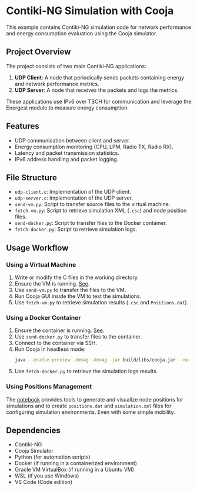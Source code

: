 # Contiki-NG Simulation with Cooja

This example contains Contiki-NG simulation code for network performance and energy consumption evaluation using the Cooja simulator.

## Project Overview

The project consists of two main Contiki-NG applications:

1. **UDP Client**: A node that periodically sends packets containing energy and network performance metrics.
2. **UDP Server**: A node that receives the packets and logs the metrics.

These applications use IPv6 over TSCH for communication and leverage the Energest module to measure energy consumption.

## Features

- UDP communication between client and server.
- Energy consumption monitoring (CPU, LPM, Radio TX, Radio RX).
- Latency and packet transmission statistics.
- IPv6 address handling and packet logging.

## File Structure

- `udp-client.c`: Implementation of the UDP client.
- `udp-server.c`: Implementation of the UDP server.
- `send-vm.py`: Script to transfer source files to the virtual machine.
- `fetch-vm.py`: Script to retrieve simulation XML (`.csc`) and node position files.
- `send-docker.py`: Script to transfer files to the Docker container.
- `fetch-docker.py`: Script to retrieve simulation logs.

## Usage Workflow

### Using a Virtual Machine
1. Write or modify the C files in the working directory.
2. Ensure the VM is running. [See](https://github.com/JunioCesarFerreira/Cooja-Docker-VM-Setup/blob/main/vm/prepare-vm-enviroment.md).
3. Use `send-vm.py` to transfer the files to the VM.
4. Run Cooja GUI inside the VM to test the simulations.
5. Use `fetch-vm.py` to retrieve simulation results (`.csc` and `Positions.dat`).

### Using a Docker Container
1. Ensure the container is running. [See](https://github.com/JunioCesarFerreira/Cooja-Docker-VM-Setup/tree/main/ssh-docker-cooja).
2. Use `send-docker.py` to transfer files to the container.
3. Connect to the container via SSH.
4. Run Cooja in headless mode:
   ```sh
   java --enable-preview -Xms4g -Xmx4g -jar build/libs/cooja.jar --no-gui simulation.csc > sim.log
   ```
5. Use `fetch-docker.py` to retrieve the simulation logs results.

### Using Positions Management
The [notebook](positions-mngmt.ipynb) provides tools to generate and visualize node positions for simulations and to create `positions.dat` and `simulation.xml` files for configuring simulation environments. Even with some simple mobility. 

## Dependencies

- Contiki-NG
- Cooja Simulator
- Python (for automation scripts)
- Docker (if running in a containerized environment)
- Oracle VM VirtualBox (if running in a Ubuntu VM)
- WSL (if you use Windows)
- VS Code (Code edition)